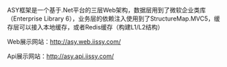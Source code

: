 ASY框架是一个基于.Net平台的三层Web架构，数据层用到了微软企业类库（Enterprise Library 6），业务层的依赖注入使用到了StructureMap.MVC5，缓存层可以接入本地缓存，或者Redis缓存（构建L1/L2结构）

Web展示网站：http://asy.web.iissy.com/

Api展示网站：http://asy.api.iissy.com/
